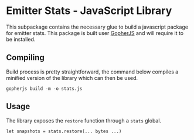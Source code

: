 # Emitter Stats - JavaScript Library

This subpackage contains the necessary glue to build a javascript package for emitter stats. This package is built user [GopherJS](https://github.com/gopherjs/gopherjs) and will require it to be installed.


## Compiling

Build process is pretty straightforward, the command below compiles a minified version of the library which can then be used.
```
gopherjs build -m -o stats.js
```

## Usage

The library exposes the `restore` function through a `stats` global.

```
let snapshots = stats.restore(... bytes ...)
```